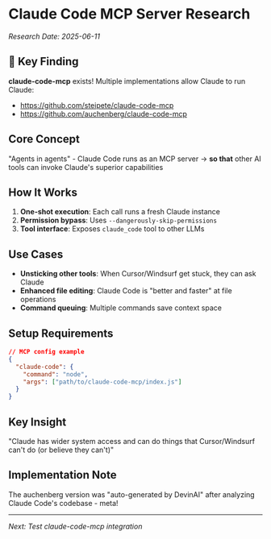 # Claude Code MCP Server Research

*Research Date: 2025-06-11*

## 🎯 Key Finding

**claude-code-mcp** exists! Multiple implementations allow Claude to run Claude:
- https://github.com/steipete/claude-code-mcp
- https://github.com/auchenberg/claude-code-mcp

## Core Concept

"Agents in agents" - Claude Code runs as an MCP server → **so that** other AI tools can invoke Claude's superior capabilities

## How It Works

1. **One-shot execution**: Each call runs a fresh Claude instance
2. **Permission bypass**: Uses `--dangerously-skip-permissions`
3. **Tool interface**: Exposes `claude_code` tool to other LLMs

## Use Cases

- **Unsticking other tools**: When Cursor/Windsurf get stuck, they can ask Claude
- **Enhanced file editing**: Claude Code is "better and faster" at file operations
- **Command queuing**: Multiple commands save context space

## Setup Requirements

```json
// MCP config example
{
  "claude-code": {
    "command": "node",
    "args": ["path/to/claude-code-mcp/index.js"]
  }
}
```

## Key Insight

"Claude has wider system access and can do things that Cursor/Windsurf can't do (or believe they can't)"

## Implementation Note

The auchenberg version was "auto-generated by DevinAI" after analyzing Claude Code's codebase - meta!

---

*Next: Test claude-code-mcp integration*